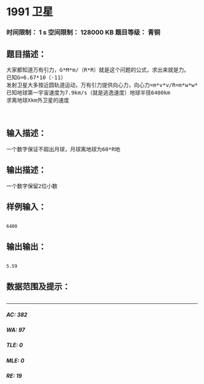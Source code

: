 # 1991 卫星   
### 时间限制： 1 s     空间限制： 128000 KB     题目等级： 青铜  
## 题目描述：  

<pre>
大家都知道万有引力，G*M*m/（R*R）就是这个问题的公式，求出来就是力。
已知G=6.67*10（-11）
发射卫星大多按近圆轨道运动，万有引力提供向心力，向心力=m*v*v/R=m*w*w*R.
已知地球第一宇宙速度为7.9km/s（就是逃逸速度）地球半径6400km
求离地球Xkm外卫星的速度
 
 
</pre>
  
  
## 输入描述：  

<pre>
一个数字保证不超出月球，月球离地球为60*R地
</pre>
  
  
## 输出描述：  

<pre>
一个数字保留2位小数
</pre>
  
  
## 样例输入：  

<pre><code>
6400
</code></pre>
  
  
## 输出输出：  

<pre><code>
5.59
</code></pre>
  
  
## 数据范围及提示：  

<pre>
</pre>
  
  
***  

##### AC: 382  
##### WA: 97  
##### TLE: 0  
##### MLE: 0  
##### RE: 19  
